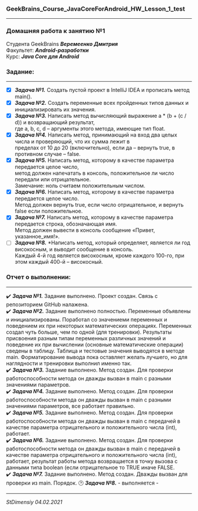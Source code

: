 ### GeekBrains_Course_JavaCoreForAndroid_HW_Lesson_1_test
---
### Домашняя работа к занятию №1
Студента GeekBrains ***Веремеенко Дмитрия***    
Факультет: ***Android-разработки***    
Курс: ***Java Core для Android***    
### Задание:
---
- [X] ***Задача №1.***	Создать пустой проект в IntelliJ IDEA и прописать метод main().    
- [X] ***Задача №2.***	Создать переменные всех пройденных типов данных и инициализировать их значения.    
- [X] ***Задача №3.***	Написать метод вычисляющий выражение a * (b + (c / d)) и возвращающий результат,    
где a, b, c, d – аргументы этого метода, имеющие тип float.    
- [X] ***Задача №4.***	Написать метод, принимающий на вход два целых числа и проверяющий, что их сумма лежит в    
      пределах от 10 до 20 (включительно), если да – вернуть true, в противном случае – false.    
- [X] ***Задача №5.***	Написать метод, которому в качестве параметра передается целое число,    
      метод должен напечатать в консоль, положительное ли число передали или отрицательное.    
      Замечание: ноль считаем положительным числом.    
- [X] ***Задача №6.***	Написать метод, которому в качестве параметра передается целое число.    
      Метод должен вернуть true, если число отрицательное, и вернуть false если положительное.    
- [X] ***Задача №7.***	Написать метод, которому в качестве параметра передается строка, обозначающая имя.    
      Метод должен вывести в консоль сообщение «Привет, указанное_имя!».    
- [ ] ***Задача №8.***	*Написать метод, который определяет, является ли год високосным, и выводит сообщение в консоль.    
      Каждый 4-й год является високосным, кроме каждого 100-го, при этом каждый 400-й – високосный.    
      
### Отчет о выполнении:
---    
:heavy_check_mark: ***Задача №1.***	 Задание выполнено. Проект создан. Связь с репозиторием GitHub налажена.    
:heavy_check_mark: ***Задача №2.*** Задание выполнено полностью. Переменные объявлены и инициализированы. Поработал со 
значениеми переменных и поведением их при некоторых математических операциях. Переменных создал чуть больше, чем
по одной (для тренировки). Результаты присвоения разным типам переменных различных значений и поведение их при
вычислении (основные математические операции) сведены в таблицу. Таблица и тестовые значения выводятся
в методе main. Форматирование вывода пока оставляет желать лучшего, но для наглядности и тренировки выполнил
именно так.       
:heavy_check_mark: ***Задача №3.*** Задание выполнено. Метод создан. Для проверки работоспособности метода он дважды
вызван в main с разными значениями параметров.   
:heavy_check_mark: ***Задача №4.*** Задание выполнено. Метод создан. Для проверки работоспособности метода он дважды
вызван в main с разными значениями параметров, все работает правильно.    
:heavy_check_mark: ***Задача №5.*** Задание выполнено. Метод создан. Для проверки работоспособности метода он дважды
вызван в main с передачей в качестве параметра отрицательного и положительного числа (int), работает.       
:heavy_check_mark: ***Задача №6.***	Задание выполнено. Метод создан. Для проверки работоспособности метода он дважды
вызван в main с передачей в качестве параметра отрицательного и положительного числа (int), работает,
результат работы метода возвращается в точку вызова с данными типа boolean (если отрицательное то TRUE иначе FALSE.     
:heavy_check_mark: ***Задача №7.*** Задание выполнено. Метод создан. Дважды вызван для проверки из main. Порядок.
:clock2: ***Задача №8.***	 - выполняется -   
   
   
---   

*StDimensiy 04.02.2021*
